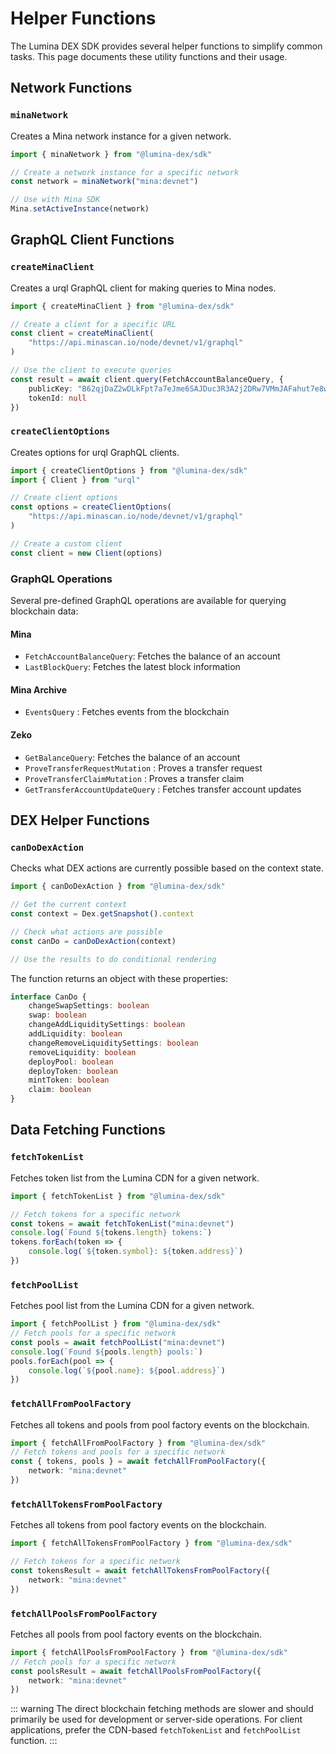 # Helper Functions

The Lumina DEX SDK provides several helper functions to simplify common tasks. This page documents these utility functions and their usage.

## Network Functions

### `minaNetwork`

Creates a Mina network instance for a given network.

```ts
import { minaNetwork } from "@lumina-dex/sdk"

// Create a network instance for a specific network
const network = minaNetwork("mina:devnet")

// Use with Mina SDK
Mina.setActiveInstance(network)
```

## GraphQL Client Functions

### `createMinaClient`

Creates a urql GraphQL client for making queries to Mina nodes.

```ts
import { createMinaClient } from "@lumina-dex/sdk"

// Create a client for a specific URL
const client = createMinaClient(
	"https://api.minascan.io/node/devnet/v1/graphql"
)

// Use the client to execute queries
const result = await client.query(FetchAccountBalanceQuery, {
	publicKey: "B62qjDaZ2wDLkFpt7a7eJme6SAJDuc3R3A2j2DRw7VMmJAFahut7e8w",
	tokenId: null
})
```

### `createClientOptions`

Creates options for urql GraphQL clients.

```ts
import { createClientOptions } from "@lumina-dex/sdk"
import { Client } from "urql"

// Create client options
const options = createClientOptions(
	"https://api.minascan.io/node/devnet/v1/graphql"
)

// Create a custom client
const client = new Client(options)
```

### GraphQL Operations

Several pre-defined GraphQL operations are available for querying blockchain data:

#### Mina

- `FetchAccountBalanceQuery`: Fetches the balance of an account
- `LastBlockQuery`: Fetches the latest block information

#### Mina Archive

- `EventsQuery` : Fetches events from the blockchain

#### Zeko

- `GetBalanceQuery`: Fetches the balance of an account
- `ProveTransferRequestMutation` : Proves a transfer request
- `ProveTransferClaimMutation` : Proves a transfer claim
- `GetTransferAccountUpdateQuery` : Fetches transfer account updates

## DEX Helper Functions

### `canDoDexAction`

Checks what DEX actions are currently possible based on the context state.

```ts
import { canDoDexAction } from "@lumina-dex/sdk"

// Get the current context
const context = Dex.getSnapshot().context

// Check what actions are possible
const canDo = canDoDexAction(context)

// Use the results to do conditional rendering
```

The function returns an object with these properties:

```ts
interface CanDo {
	changeSwapSettings: boolean
	swap: boolean
	changeAddLiquiditySettings: boolean
	addLiquidity: boolean
	changeRemoveLiquiditySettings: boolean
	removeLiquidity: boolean
	deployPool: boolean
	deployToken: boolean
	mintToken: boolean
	claim: boolean
}
```

## Data Fetching Functions

### `fetchTokenList`

Fetches token list from the Lumina CDN for a given network.

```ts
import { fetchTokenList } from "@lumina-dex/sdk"

// Fetch tokens for a specific network
const tokens = await fetchTokenList("mina:devnet")
console.log(`Found ${tokens.length} tokens:`)
tokens.forEach(token => {
	console.log(`${token.symbol}: ${token.address}`)
})
```

### `fetchPoolList`

Fetches pool list from the Lumina CDN for a given network.

```ts
import { fetchPoolList } from "@lumina-dex/sdk"
// Fetch pools for a specific network
const pools = await fetchPoolList("mina:devnet")
console.log(`Found ${pools.length} pools:`)
pools.forEach(pool => {
	console.log(`${pool.name}: ${pool.address}`)
})
```

### `fetchAllFromPoolFactory`

Fetches all tokens and pools from pool factory events on the blockchain.

```ts
import { fetchAllFromPoolFactory } from "@lumina-dex/sdk"
// Fetch tokens and pools for a specific network
const { tokens, pools } = await fetchAllFromPoolFactory({
	network: "mina:devnet"
})
```

### `fetchAllTokensFromPoolFactory`

Fetches all tokens from pool factory events on the blockchain.

```ts
import { fetchAllTokensFromPoolFactory } from "@lumina-dex/sdk"

// Fetch tokens for a specific network
const tokensResult = await fetchAllTokensFromPoolFactory({
	network: "mina:devnet"
})
```

### `fetchAllPoolsFromPoolFactory`

Fetches all pools from pool factory events on the blockchain.

```ts
import { fetchAllPoolsFromPoolFactory } from "@lumina-dex/sdk"
// Fetch pools for a specific network
const poolsResult = await fetchAllPoolsFromPoolFactory({
	network: "mina:devnet"
})
```

::: warning
The direct blockchain fetching methods are slower and should primarily be used for development or server-side operations. For client applications, prefer the CDN-based `fetchTokenList` and `fetchPoolList` function.
:::
